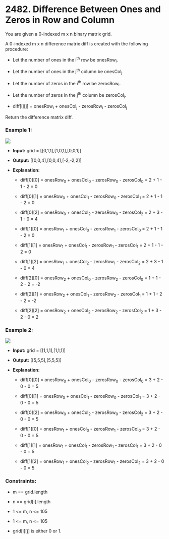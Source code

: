 # 2482. Difference Between Ones and Zeros in Row and Column

You are given a 0-indexed m x n binary matrix grid.

A 0-indexed m x n difference matrix diff is created with the following procedure:

- Let the number of ones in the i<sup>th</sup> row be onesRow<sub>i</sub>.

- Let the number of ones in the j<sup>th</sup> column be onesCol<sub>j</sub>.

- Let the number of zeros in the i<sup>th</sup> row be zerosRow<sub>i</sub>.

- Let the number of zeros in the j<sup>th</sup> column be zerosCol<sub>j</sub>.

- diff[i][j] = onesRow<sub>i</sub> + onesCol<sub>j</sub> - zerosRow<sub>i</sub> - zerosCol<sub>j</sub>

Return the difference matrix diff.

### Example 1:

![](./assets/2487-image1.png)

- **Input:** grid = [[0,1,1],[1,0,1],[0,0,1]]

- **Output:** [[0,0,4],[0,0,4],[-2,-2,2]]

- **Explanation:**

  - diff[0][0] = onesRow<sub>0</sub> + onesCol<sub>0</sub> - zerosRow<sub>0</sub> - zerosCol<sub>0</sub> = 2 + 1 - 1 - 2 = 0

  - diff[0][1] = onesRow<sub>0</sub> + onesCol<sub>1</sub> - zerosRow<sub>0</sub> - zerosCol<sub>1</sub> = 2 + 1 - 1 - 2 = 0

  - diff[0][2] = onesRow<sub>0</sub> + onesCol<sub>2</sub> - zerosRow<sub>0</sub> - zerosCol<sub>2</sub> = 2 + 3 - 1 - 0 = 4

  - diff[1][0] = onesRow<sub>1</sub> + onesCol<sub>0</sub> - zerosRow<sub>1</sub> - zerosCol<sub>0</sub> = 2 + 1 - 1 - 2 = 0

  - diff[1][1] = onesRow<sub>1</sub> + onesCol<sub>1</sub> - zerosRow<sub>1</sub> - zerosCol<sub>1</sub> = 2 + 1 - 1 - 2 = 0

  - diff[1][2] = onesRow<sub>1</sub> + onesCol<sub>2</sub> - zerosRow<sub>1</sub> - zerosCol<sub>2</sub> = 2 + 3 - 1 - 0 = 4

  - diff[2][0] = onesRow<sub>2</sub> + onesCol<sub>0</sub> - zerosRow<sub>2</sub> - zerosCol<sub>0</sub> = 1 + 1 - 2 - 2 = -2

  - diff[2][1] = onesRow<sub>2</sub> + onesCol<sub>1</sub> - zerosRow<sub>2</sub> - zerosCol<sub>1</sub> = 1 + 1 - 2 - 2 = -2

  - diff[2][2] = onesRow<sub>2</sub> + onesCol<sub>2</sub> - zerosRow<sub>2</sub> - zerosCol<sub>2</sub> = 1 + 3 - 2 - 0 = 2

### Example 2:

![](./assets/2487-image2.png)

- **Input:** grid = [[1,1,1],[1,1,1]]

- **Output:** [[5,5,5],[5,5,5]]

- **Explanation:**

  - diff[0][0] = onesRow<sub>0</sub> + onesCol<sub>0</sub> - zerosRow<sub>0</sub> - zerosCol<sub>0</sub> = 3 + 2 - 0 - 0 = 5

  - diff[0][1] = onesRow<sub>0</sub> + onesCol<sub>1</sub> - zerosRow<sub>0</sub> - zerosCol<sub>1</sub> = 3 + 2 - 0 - 0 = 5

  - diff[0][2] = onesRow<sub>0</sub> + onesCol<sub>2</sub> - zerosRow<sub>0</sub> - zerosCol<sub>2</sub> = 3 + 2 - 0 - 0 = 5

  - diff[1][0] = onesRow<sub>1</sub> + onesCol<sub>0</sub> - zerosRow<sub>1</sub> - zerosCol<sub>0</sub> = 3 + 2 - 0 - 0 = 5

  - diff[1][1] = onesRow<sub>1</sub> + onesCol<sub>1</sub> - zerosRow<sub>1</sub> - zerosCol<sub>1</sub> = 3 + 2 - 0 - 0 = 5

  - diff[1][2] = onesRow<sub>1</sub> + onesCol<sub>2</sub> - zerosRow<sub>1</sub> - zerosCol<sub>2</sub> = 3 + 2 - 0 - 0 = 5

### Constraints:

- m == grid.length

- n == grid[i].length

- 1 <= m, n <= 105

- 1 <= m, n <= 105

- grid[i][j] is either 0 or 1.
